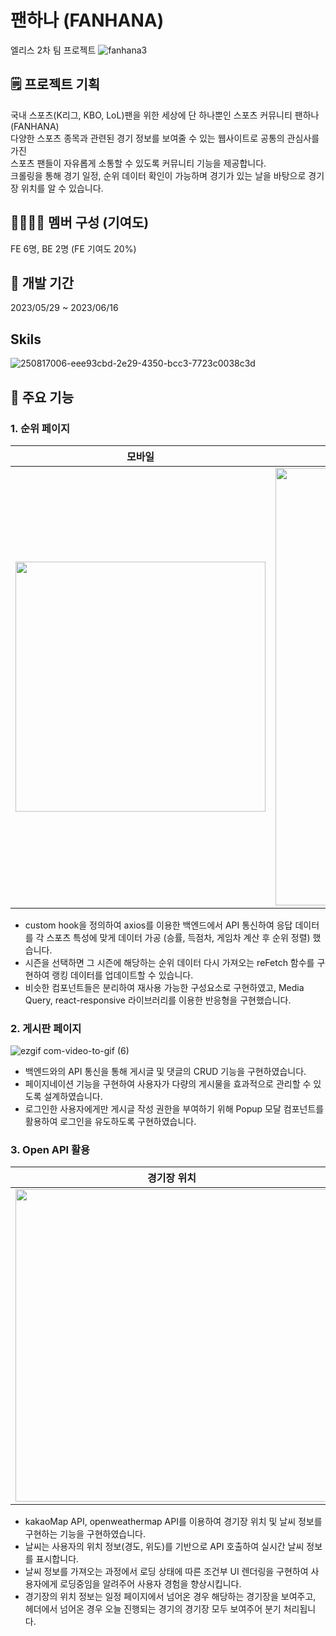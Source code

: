 # 팬하나 (FANHANA)
엘리스 2차 팀 프로젝트
![fanhana3](https://github.com/ji-silver/Fanhana/assets/59919953/cb869c61-42d4-48f8-891d-5d4f679a46fc)

## 🗒️ 프로젝트 기획
국내 스포츠(K리그, KBO, LoL)팬을 위한 세상에 단 하나뿐인 스포츠 커뮤니티 팬하나(FANHANA) <br />
다양한 스포츠 종목과 관련된 경기 정보를 보여줄 수 있는 웹사이트로 공통의 관심사를 가진<br />
스포츠 팬들이 자유롭게 소통할 수 있도록 커뮤니티 기능을 제공합니다.<br />
크롤링을 통해 경기 일정, 순위 데이터 확인이 가능하며 경기가 있는 날을 바탕으로 경기장 위치를 알 수 있습니다.<br />

## 👩‍👩‍👧‍👦 멤버 구성 (기여도)
FE 6명, BE 2명 (FE 기여도 20%)

## 📅 개발 기간
2023/05/29 ~ 2023/06/16

## Skils
![250817006-eee93cbd-2e29-4350-bcc3-7723c0038c3d](https://github.com/ji-silver/Player/assets/59919953/e47a7d43-5bbe-4b49-8a06-19828561d948)

## 📌 주요 기능
### 1. 순위 페이지
|모바일|웹|
|------|---|
|<img src="https://github.com/ji-silver/Player/assets/59919953/8f4ab412-02b3-4012-b080-5800460665ce" width="auto" height="400"/>|<img src="https://github.com/ji-silver/Player/assets/59919953/ca70325e-916e-4a40-88ef-1da782fcc273" width="700" height="auto"/>|

- custom hook을 정의하여 axios를 이용한 백엔드에서 API 통신하여 응답 데이터를 각 스포츠 특성에 맞게 데이터 가공 (승률, 득점차, 게임차 계산 후 순위 정렬) 했습니다.
- 시즌을 선택하면 그 시즌에 해당하는 순위 데이터 다시 가져오는 reFetch 함수를 구현하여 랭킹 데이터를 업데이트할 수 있습니다.
- 비슷한 컴포넌트들은 분리하여 재사용 가능한 구성요소로 구현하였고, Media Query, react-responsive 라이브러리를 이용한 반응형을 구현했습니다.

### 2. 게시판 페이지
![ezgif com-video-to-gif (6)](https://github.com/ji-silver/Player/assets/59919953/067dbad8-cd89-4214-826c-f59d69c26ac4)


- 백엔드와의 API 통신을 통해 게시글 및 댓글의 CRUD 기능을 구현하였습니다.
- 페이지네이션 기능을 구현하여 사용자가 다량의 게시물을 효과적으로 관리할 수 있도록 설계하였습니다.
- 로그인한 사용자에게만 게시글 작성 권한을 부여하기 위해 Popup 모달 컴포넌트를 활용하여 로그인을 유도하도록 구현하였습니다.

  
### 3. Open API 활용
|경기장 위치|날씨|
|------|---|
|<img src="https://github.com/ji-silver/Player/assets/59919953/558a5bcf-6f95-4d42-ae52-edf93dcf703a" width="500" height="auto" />|<img src="https://github.com/ji-silver/Player/assets/59919953/6540f29f-835d-4e76-8163-e9a838e29627" width="auto" height="250" />|

- kakaoMap API, openweathermap API를 이용하여 경기장 위치 및 날씨 정보를 구현하는 기능을 구현하였습니다.
- 날씨는 사용자의 위치 정보(경도, 위도)를 기반으로 API 호출하여 실시간 날씨 정보를 표시합니다.
- 날씨 정보를 가져오는 과정에서 로딩 상태에 따른 조건부 UI 렌더링을 구현하여 사용자에게 로딩중임을 알려주어 사용자 경험을 향상시킵니다.
- 경기장의 위치 정보는 일정 페이지에서 넘어온 경우 해당하는 경기장을 보여주고, 헤더에서 넘어온 경우 오늘 진행되는 경기의 경기장 모두 보여주어 분기 처리됩니다.

